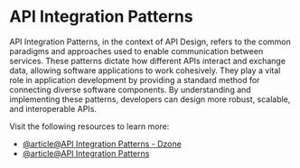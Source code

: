 # API Integration Patterns

API Integration Patterns, in the context of API Design, refers to the common paradigms and approaches used to enable communication between services. These patterns dictate how different APIs interact and exchange data, allowing software applications to work cohesively. They play a vital role in application development by providing a standard method for connecting diverse software components. By understanding and implementing these patterns, developers can design more robust, scalable, and interoperable APIs.

Visit the following resources to learn more:

- [@article@API Integration Patterns - Dzone](https://dzone.com/refcardz/api-integration-patterns)
- [@article@API Integration Patterns](https://uk.devoteam.com/expert-view/api-integration-patterns/)
